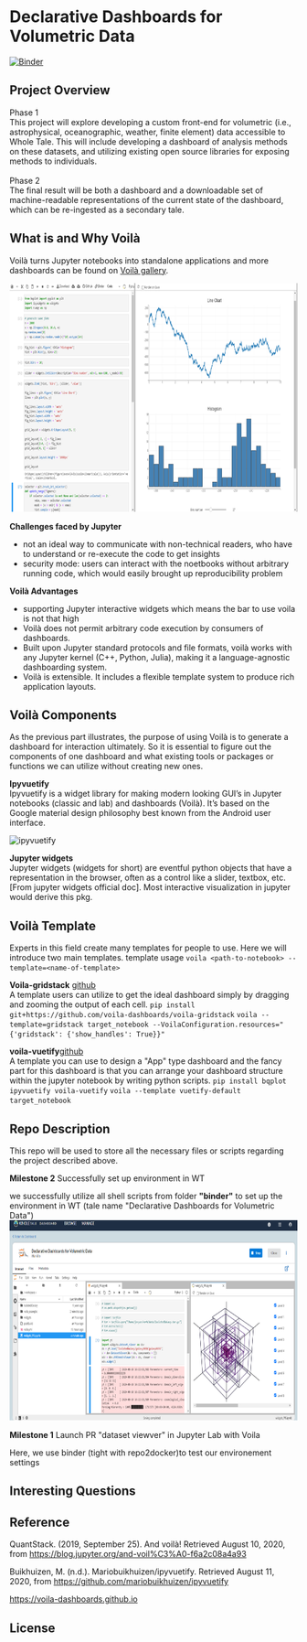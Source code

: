 # Declarative Dashboards for Volumetric Data

[![Binder](https://mybinder.org/badge_logo.svg)](https://mybinder.org/v2/gh/YilinXia/WT_Declarative_Dashboard/master?urlpath=lab/tree/Demo_Dashboard.ipynb)

## Project Overview
Phase 1 <br>
This project will explore developing a custom front-end for volumetric (i.e., astrophysical, oceanographic, weather, finite element) data accessible to Whole Tale. This will include developing a dashboard of analysis methods on these datasets, and utilizing existing open source libraries for exposing methods to individuals. <br><br>
Phase 2<br>
The final result will be both a dashboard and a downloadable set of machine-readable representations of the current state of the dashboard, which can be re-ingested as a secondary tale.

## What is and Why Voilà

Voilà turns Jupyter notebooks into standalone applications and more dashboards can be found on [Voilà gallery](https://voila-gallery.org/).

<img src="image/bqplot.png"  width="900" height="400">

**Challenges faced by Jupyter**
- not an ideal way to communicate with non-technical readers, who have to understand or re-execute the code to get insights
- security mode: users can interact with the noetbooks without arbitrary running code, which would easily brought up reproducibility problem

**Voilà Advantages**
* supporting Jupyter interactive widgets which means the bar to use voila is not that high
* Voilà does not permit arbitrary code execution by consumers of dashboards.
* Built upon Jupyter standard protocols and file formats, voilà works with any Jupyter kernel (C++, Python, Julia), making it a language-agnostic dashboarding system.
* Voilà is extensible. It includes a flexible template system to produce rich application layouts. 


## Voilà Components
As the previous part illustrates, the purpose of using Voilà is to generate a dashboard for interaction ultimately. So it is essential to figure out the components of one dashboard and what existing tools or packages or functions we can utilize without creating new ones.

**Ipyvuetify** <br>
Ipyvuetify is a widget library for making modern looking GUI’s in Jupyter notebooks (classic and lab) and dashboards (Voilà). It’s based on the Google material design philosophy best known from the Android user interface.

![ipyvuetify](https://user-images.githubusercontent.com/46192475/79730684-78954880-82f1-11ea-855b-43a2b619ca04.gif)

**Jupyter widgets** <br>
Jupyter widgets (widgets for short) are eventful python objects that have a representation in the browser, often as a control like a slider, textbox, etc. [From jupyter widgets official doc]. Most interactive visualization in jupyter would derive this pkg.

## Voilà Template
Experts in this field create many templates for people to use. Here we will introduce two main templates.
template usage `voila <path-to-notebook> --template=<name-of-template>`

**Voila-gridstack** [github](https://github.com/voila-dashboards/voila-gridstack) <br>
A template users can utilize to get the ideal dashboard simply by dragging and zooming the output of each cell.
`pip install git+https://github.com/voila-dashboards/voila-gridstack`
`voila --template=gridstack target_notebook --VoilaConfiguration.resources="{'gridstack': {'show_handles': True}}"`

**voila-vuetify**[github](https://github.com/voila-dashboards/voila-vuetify) <br>
A template you can use to design a "App" type dashboard and the fancy part for this dashboard is that you can arrange your dashboard structure within the jupyter notebook by writing python scripts.
`pip install bqplot ipyvuetify voila-vuetify`
`voila --template vuetify-default target_notebook`


## Repo Description
This repo will be used to store all the necessary files or scripts regarding the project described above.
 

**Milestone 2** Successfully set up environment in WT

 we successfully utilize all shell scripts from folder **"binder"** to set up the environment in WT (tale name "Declarative Dashboards for Volumetric Data")
 <img src="image/WT.png"  width="900" height="350">

**Milestone 1** Launch PR "dataset viewver" in Jupyter Lab with Voila

Here, we use binder (tight with repo2docker)to test our environement settings

## Interesting Questions


## Reference
QuantStack. (2019, September 25). And voilà! Retrieved August 10, 2020, from https://blog.jupyter.org/and-voil%C3%A0-f6a2c08a4a93

Buikhuizen, M. (n.d.). Mariobuikhuizen/ipyvuetify. Retrieved August 11, 2020, from https://github.com/mariobuikhuizen/ipyvuetify

https://voila-dashboards.github.io


## License


